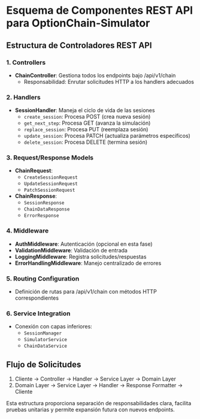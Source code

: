 # Esquema de Componentes REST API para OptionChain-Simulator

## Estructura de Controladores REST API

### 1. Controllers
- **ChainController**: Gestiona todos los endpoints bajo /api/v1/chain
    - Responsabilidad: Enrutar solicitudes HTTP a los handlers adecuados

### 2. Handlers
- **SessionHandler**: Maneja el ciclo de vida de las sesiones
    - `create_session`: Procesa POST (crea nueva sesión)
    - `get_next_step`: Procesa GET (avanza la simulación)
    - `replace_session`: Procesa PUT (reemplaza sesión)
    - `update_session`: Procesa PATCH (actualiza parámetros específicos)
    - `delete_session`: Procesa DELETE (termina sesión)

### 3. Request/Response Models
- **ChainRequest**:
    - `CreateSessionRequest`
    - `UpdateSessionRequest`
    - `PatchSessionRequest`
- **ChainResponse**:
    - `SessionResponse`
    - `ChainDataResponse`
    - `ErrorResponse`

### 4. Middleware
- **AuthMiddleware**: Autenticación (opcional en esta fase)
- **ValidationMiddleware**: Validación de entrada
- **LoggingMiddleware**: Registra solicitudes/respuestas
- **ErrorHandlingMiddleware**: Manejo centralizado de errores

### 5. Routing Configuration
- Definición de rutas para /api/v1/chain con métodos HTTP correspondientes

### 6. Service Integration
- Conexión con capas inferiores:
    - `SessionManager`
    - `SimulatorService`
    - `ChainDataService`

## Flujo de Solicitudes

1. Cliente → Controller → Handler → Service Layer → Domain Layer
2. Domain Layer → Service Layer → Handler → Response Formatter → Cliente

Esta estructura proporciona separación de responsabilidades clara, facilita pruebas unitarias y permite expansión futura con nuevos endpoints.